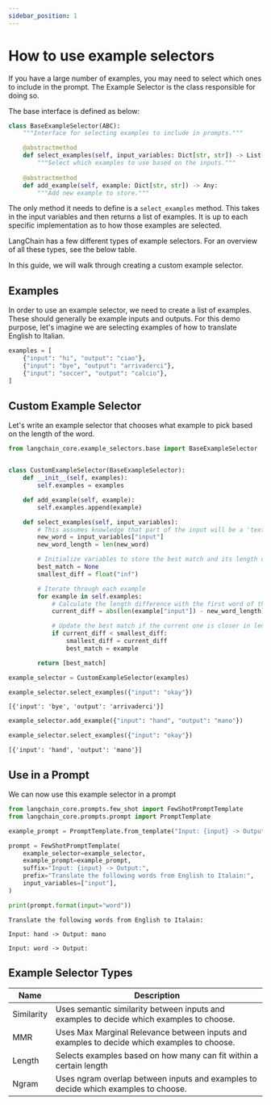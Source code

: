 ```yaml
---
sidebar_position: 1
---
```

# How to use example selectors

If you have a large number of examples, you may need to select which ones to include in the prompt. The Example Selector is the class responsible for doing so.

The base interface is defined as below:

```python
class BaseExampleSelector(ABC):
    """Interface for selecting examples to include in prompts."""

    @abstractmethod
    def select_examples(self, input_variables: Dict[str, str]) -> List[dict]:
        """Select which examples to use based on the inputs."""
        
    @abstractmethod
    def add_example(self, example: Dict[str, str]) -> Any:
        """Add new example to store."""
```

The only method it needs to define is a ``select_examples`` method. This takes in the input variables and then returns a list of examples. It is up to each specific implementation as to how those examples are selected.

LangChain has a few different types of example selectors. For an overview of all these types, see the below table.

In this guide, we will walk through creating a custom example selector.

## Examples

In order to use an example selector, we need to create a list of examples. These should generally be example inputs and outputs. For this demo purpose, let's imagine we are selecting examples of how to translate English to Italian.


```python
examples = [
    {"input": "hi", "output": "ciao"},
    {"input": "bye", "output": "arrivaderci"},
    {"input": "soccer", "output": "calcio"},
]
```

## Custom Example Selector

Let's write an example selector that chooses what example to pick based on the length of the word.


```python
from langchain_core.example_selectors.base import BaseExampleSelector


class CustomExampleSelector(BaseExampleSelector):
    def __init__(self, examples):
        self.examples = examples

    def add_example(self, example):
        self.examples.append(example)

    def select_examples(self, input_variables):
        # This assumes knowledge that part of the input will be a 'text' key
        new_word = input_variables["input"]
        new_word_length = len(new_word)

        # Initialize variables to store the best match and its length difference
        best_match = None
        smallest_diff = float("inf")

        # Iterate through each example
        for example in self.examples:
            # Calculate the length difference with the first word of the example
            current_diff = abs(len(example["input"]) - new_word_length)

            # Update the best match if the current one is closer in length
            if current_diff < smallest_diff:
                smallest_diff = current_diff
                best_match = example

        return [best_match]
```


```python
example_selector = CustomExampleSelector(examples)
```


```python
example_selector.select_examples({"input": "okay"})
```




    [{'input': 'bye', 'output': 'arrivaderci'}]




```python
example_selector.add_example({"input": "hand", "output": "mano"})
```


```python
example_selector.select_examples({"input": "okay"})
```




    [{'input': 'hand', 'output': 'mano'}]



## Use in a Prompt

We can now use this example selector in a prompt


```python
from langchain_core.prompts.few_shot import FewShotPromptTemplate
from langchain_core.prompts.prompt import PromptTemplate

example_prompt = PromptTemplate.from_template("Input: {input} -> Output: {output}")
```


```python
prompt = FewShotPromptTemplate(
    example_selector=example_selector,
    example_prompt=example_prompt,
    suffix="Input: {input} -> Output:",
    prefix="Translate the following words from English to Italain:",
    input_variables=["input"],
)

print(prompt.format(input="word"))
```

    Translate the following words from English to Italain:
    
    Input: hand -> Output: mano
    
    Input: word -> Output:


## Example Selector Types

| Name       | Description                                                                                 |
|------------|---------------------------------------------------------------------------------------------|
| Similarity | Uses semantic similarity between inputs and examples to decide which examples to choose.    |
| MMR        | Uses Max Marginal Relevance between inputs and examples to decide which examples to choose. |
| Length     | Selects examples based on how many can fit within a certain length                          |
| Ngram      | Uses ngram overlap between inputs and examples to decide which examples to choose.          |


```python

```
